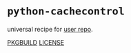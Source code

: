 # `python-cachecontrol`

universal recipe for [user repo](../themartiancompany/ur).

[PKGBUILD](PKGBUILD)
[LICENSE](COPYING)
